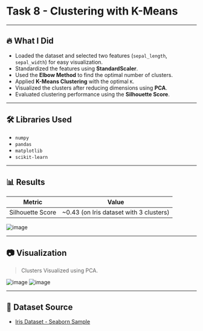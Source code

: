 # Task 8 - Clustering with K-Means
---

## 🔥 What I Did
- Loaded the dataset and selected two features (`sepal_length`, `sepal_width`) for easy visualization.
- Standardized the features using **StandardScaler**.
- Used the **Elbow Method** to find the optimal number of clusters.
- Applied **K-Means Clustering** with the optimal `K`.
- Visualized the clusters after reducing dimensions using **PCA**.
- Evaluated clustering performance using the **Silhouette Score**.

---

## 🛠 Libraries Used
- `numpy`
- `pandas`
- `matplotlib`
- `scikit-learn`

---


## 📊 Results
| Metric | Value |
|--------|-------|
| Silhouette Score | ~0.43 (on Iris dataset with 3 clusters) |

![image](https://github.com/user-attachments/assets/3916c06c-61a3-4667-9691-137a3ed72987)


---

## 📷 Visualization
> Clusters Visualized using PCA.

![image](https://github.com/user-attachments/assets/90999e22-3d5b-4c3c-b61f-148e19a34044)
![image](https://github.com/user-attachments/assets/7c1bf6f6-bbf0-4a44-86c6-3bbcd1f651ab)


---

## 🔗 Dataset Source
- [Iris Dataset - Seaborn Sample](https://github.com/mwaskom/seaborn-data/blob/master/iris.csv)
